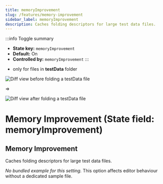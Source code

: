 ```yaml
---
title: memoryImprovement
slug: /features/memory-improvement
sidebar_label: memoryImprovement
description: Caches folding descriptors for large test data files.
---
```


:::info Toggle summary
- **State key:** `memoryImprovement`
- **Default:** On
- **Controlled by:** `memoryImprovement`
:::

* only for files in **testData** folder

![Diff view before folding a testData file](https://github.com/AntoniRokitnicki/AdvancedExpressionFolding/assets/3055326/89ccca5b-92ce-47ad-b051-7eabb39f94c2)

=>

![Diff view after folding a testData file](https://github.com/AntoniRokitnicki/AdvancedExpressionFolding/assets/3055326/440c30a8-1088-4e6a-bf25-bde6627aa7af)

# Memory Improvement (State field: memoryImprovement)

## Memory Improvement
Caches folding descriptors for large test data files.

_No bundled example for this setting._
This option affects editor behaviour without a dedicated sample file.
